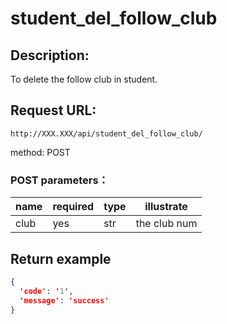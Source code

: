 # student_del_follow_club
## Description:
 To delete the follow club in student.

## Request URL:
`http://XXX.XXX/api/student_del_follow_club/`

method: POST

### POST parameters：
| name  | required | type | illustrate   |
|-------|----------|------|--------------|
| club  | yes      | str  | the club num |


## Return example
```json
{
  'code': '1', 
  'message': 'success'
}
```